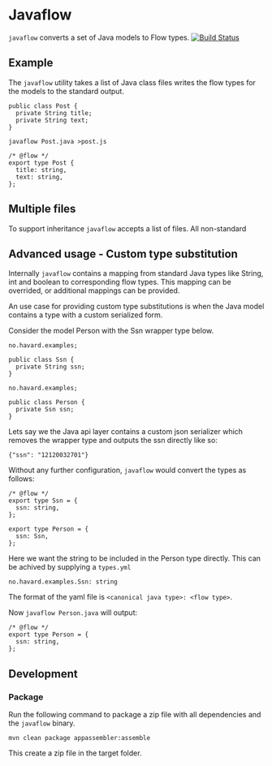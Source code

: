 # Javaflow #

`javaflow` converts a set of Java models to Flow types.
[![Build Status](https://travis-ci.org/havardh/javaflow.svg?branch=master)](https://travis-ci.org/havardh/javaflow)

## Example ##

The `javaflow` utility takes a list of Java class files writes the flow types
for the models to the standard output.

```
public class Post {
  private String title;
  private String text;
}
```

```
javaflow Post.java >post.js
```

```
/* @flow */
export type Post {
  title: string,
  text: string,
};
```

## Multiple files ##

To support inheritance `javaflow` accepts a list of files. All non-standard

## Advanced usage - Custom type substitution ##

Internally `javaflow` contains a mapping from standard Java types like String, int and boolean
to corresponding flow types. This mapping can be overrided, or additional mappings can be provided.

An use case for providing custom type substitutions is when the Java model contains a type with
a custom serialized form.

Consider the model Person with the Ssn wrapper type below.

```
no.havard.examples;

public class Ssn {
  private String ssn;
}
```

```
no.havard.examples;

public class Person {
  private Ssn ssn;
}
```

Lets say we the Java api layer contains a custom json serializer which removes the wrapper
type and outputs the ssn directly like so:

```
{"ssn": "12120032701"}
```

Without any further configuration, `javaflow` would convert the types as follows:

```
/* @flow */
export type Ssn = {
  ssn: string,
};

export type Person = {
  ssn: Ssn,
};
```

Here we want the string to be included in the Person type directly.
This can be achived by supplying a `types.yml`

```
no.havard.examples.Ssn: string
```

The format of the yaml file is `<canonical java type>: <flow type>`.

Now `javaflow Person.java` will output:

```
/* @flow */
export type Person = {
  ssn: string,
};
```

## Development ##

### Package ###

Run the following command to package a zip file with all dependencies and the `javaflow` binary.

`mvn clean package appassembler:assemble`

This create a zip file in the target folder.
